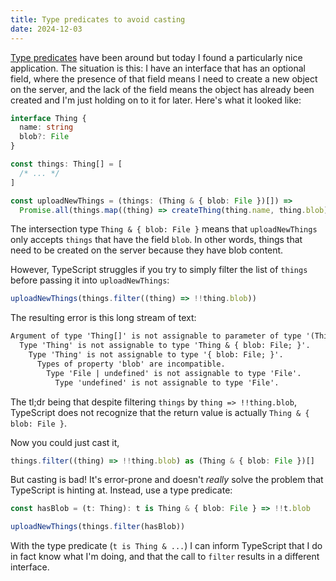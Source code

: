 ```yaml
---
title: Type predicates to avoid casting
date: 2024-12-03
---
```


[Type predicates](https://www.typescriptlang.org/docs/handbook/2/narrowing.html#using-type-predicates)
have been around but today I found a particularly nice application. The
situation is this: I have an interface that has an optional field, where the
presence of that field means I need to create a new object on the server, and
the lack of the field means the object has already been created and I'm just
holding on to it for later. Here's what it looked like:

```ts
interface Thing {
  name: string
  blob?: File
}

const things: Thing[] = [
  /* ... */
]

const uploadNewThings = (things: (Thing & { blob: File })[]) =>
  Promise.all(things.map((thing) => createThing(thing.name, thing.blob)))
```

The intersection type `Thing & { blob: File }` means that `uploadNewThings` only
accepts `things` that have the field `blob`. In other words, things that need to
be created on the server because they have blob content.

However, TypeScript struggles if you try to simply filter the list of `things`
before passing it into `uploadNewThings`:

```ts
uploadNewThings(things.filter((thing) => !!thing.blob))
```

The resulting error is this long stream of text:

```txt
Argument of type 'Thing[]' is not assignable to parameter of type '(Thing & { blob: File; })[]'.
  Type 'Thing' is not assignable to type 'Thing & { blob: File; }'.
    Type 'Thing' is not assignable to type '{ blob: File; }'.
      Types of property 'blob' are incompatible.
        Type 'File | undefined' is not assignable to type 'File'.
          Type 'undefined' is not assignable to type 'File'.
```

The tl;dr being that despite filtering `things` by `thing => !!thing.blob`,
TypeScript does not recognize that the return value is actually
`Thing & { blob: File }`.

Now you could just cast it,

```ts
things.filter((thing) => !!thing.blob) as (Thing & { blob: File })[]
```

But casting is bad! It's error-prone and doesn't _really_ solve the problem that
TypeScript is hinting at. Instead, use a type predicate:

```ts
const hasBlob = (t: Thing): t is Thing & { blob: File } => !!t.blob

uploadNewThings(things.filter(hasBlob))
```

With the type predicate (`t is Thing & ...`) I can inform TypeScript that I do
in fact know what I'm doing, and that the call to `filter` results in a
different interface.
